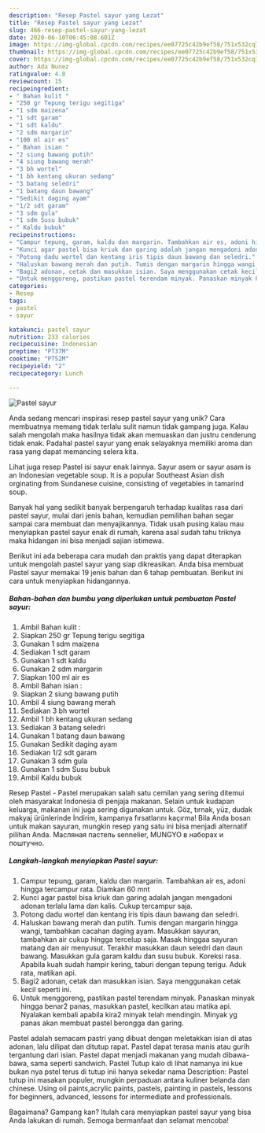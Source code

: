 ```yaml
---
description: "Resep Pastel sayur yang Lezat"
title: "Resep Pastel sayur yang Lezat"
slug: 466-resep-pastel-sayur-yang-lezat
date: 2020-06-10T06:45:08.601Z
image: https://img-global.cpcdn.com/recipes/ee07725c42b9ef58/751x532cq70/pastel-sayur-foto-resep-utama.jpg
thumbnail: https://img-global.cpcdn.com/recipes/ee07725c42b9ef58/751x532cq70/pastel-sayur-foto-resep-utama.jpg
cover: https://img-global.cpcdn.com/recipes/ee07725c42b9ef58/751x532cq70/pastel-sayur-foto-resep-utama.jpg
author: Ada Nunez
ratingvalue: 4.8
reviewcount: 15
recipeingredient:
- " Bahan kulit "
- "250 gr Tepung terigu segitiga"
- "1 sdm maizena"
- "1 sdt garam"
- "1 sdt kaldu"
- "2 sdm margarin"
- "100 ml air es"
- " Bahan isian "
- "2 siung bawang putih"
- "4 siung bawang merah"
- "3 bh wortel"
- "1 bh kentang ukuran sedang"
- "3 batang seledri"
- "1 batang daun bawang"
- "Sedikit daging ayam"
- "1/2 sdt garam"
- "3 sdm gula"
- "1 sdm Susu bubuk"
- " Kaldu bubuk"
recipeinstructions:
- "Campur tepung, garam, kaldu dan margarin. Tambahkan air es, adoni hingga tercampur rata. Diamkan 60 mnt"
- "Kunci agar pastel bisa kriuk dan garing adalah jangan mengadoni adonan terlalu lama dan kalis. Cukup tercampur saja."
- "Potong dadu wortel dan kentang iris tipis daun bawang dan seledri."
- "Haluskan bawang merah dan putih. Tumis dengan margarin hingga wangi, tambahkan cacahan daging ayam. Masukkan sayuran, tambahkan air cukup hingga tercelup saja. Masak hinggaa sayuran matang dan air menyusut. Terakhir masukkan daun seledri dan daun bawang. Masukkan gula garam kaldu dan susu bubuk. Koreksi rasa. Apabila kuah sudah hampir kering, taburi dengan tepung terigu. Aduk rata, matikan api."
- "Bagi2 adonan, cetak dan masukkan isian. Saya menggunakan cetak kecil seperti ini."
- "Untuk menggoreng, pastikan pastel terendam minyak. Panaskan minyak hingga benar2 panas, masukkan pastel, kecilkan atau matika api. Nyalakan kembali apabila kira2 minyak telah mendingin. Minyak yg panas akan membuat pastel berongga dan garing."
categories:
- Resep
tags:
- pastel
- sayur

katakunci: pastel sayur 
nutrition: 233 calories
recipecuisine: Indonesian
preptime: "PT37M"
cooktime: "PT52M"
recipeyield: "2"
recipecategory: Lunch

---
```



![Pastel sayur](https://img-global.cpcdn.com/recipes/ee07725c42b9ef58/751x532cq70/pastel-sayur-foto-resep-utama.jpg)

Anda sedang mencari inspirasi resep pastel sayur yang unik? Cara membuatnya memang tidak terlalu sulit namun tidak gampang juga. Kalau salah mengolah maka hasilnya tidak akan memuaskan dan justru cenderung tidak enak. Padahal pastel sayur yang enak selayaknya memiliki aroma dan rasa yang dapat memancing selera kita.

Lihat juga resep Pastel isi sayur enak lainnya. Sayur asem or sayur asam is an Indonesian vegetable soup. It is a popular Southeast Asian dish orginating from Sundanese cuisine, consisting of vegetables in tamarind soup.

Banyak hal yang sedikit banyak berpengaruh terhadap kualitas rasa dari pastel sayur, mulai dari jenis bahan, kemudian pemilihan bahan segar sampai cara membuat dan menyajikannya. Tidak usah pusing kalau mau menyiapkan pastel sayur enak di rumah, karena asal sudah tahu triknya maka hidangan ini bisa menjadi sajian istimewa.


Berikut ini ada beberapa cara mudah dan praktis yang dapat diterapkan untuk mengolah pastel sayur yang siap dikreasikan. Anda bisa membuat Pastel sayur memakai 19 jenis bahan dan 6 tahap pembuatan. Berikut ini cara untuk menyiapkan hidangannya.

<!--inarticleads1-->

##### Bahan-bahan dan bumbu yang diperlukan untuk pembuatan Pastel sayur:

1. Ambil  Bahan kulit :
1. Siapkan 250 gr Tepung terigu segitiga
1. Gunakan 1 sdm maizena
1. Sediakan 1 sdt garam
1. Gunakan 1 sdt kaldu
1. Gunakan 2 sdm margarin
1. Siapkan 100 ml air es
1. Ambil  Bahan isian :
1. Siapkan 2 siung bawang putih
1. Ambil 4 siung bawang merah
1. Sediakan 3 bh wortel
1. Ambil 1 bh kentang ukuran sedang
1. Sediakan 3 batang seledri
1. Gunakan 1 batang daun bawang
1. Gunakan Sedikit daging ayam
1. Sediakan 1/2 sdt garam
1. Gunakan 3 sdm gula
1. Gunakan 1 sdm Susu bubuk
1. Ambil  Kaldu bubuk


Resep Pastel - Pastel merupakan salah satu cemilan yang sering ditemui oleh masyarakat Indonesia di penjaja makanan. Selain untuk kudapan keluarga, makanan ini juga sering digunakan untuk. Göz, tırnak, yüz, dudak makyaj ürünlerinde İndirim, kampanya fırsatlarını kaçırma! Bila Anda bosan untuk makan sayuran, mungkin resep yang satu ini bisa menjadi alternatif pilihan Anda. Масляная пастель sennelier, MUNGYO в наборах и поштучно. 

<!--inarticleads2-->

##### Langkah-langkah menyiapkan Pastel sayur:

1. Campur tepung, garam, kaldu dan margarin. Tambahkan air es, adoni hingga tercampur rata. Diamkan 60 mnt
1. Kunci agar pastel bisa kriuk dan garing adalah jangan mengadoni adonan terlalu lama dan kalis. Cukup tercampur saja.
1. Potong dadu wortel dan kentang iris tipis daun bawang dan seledri.
1. Haluskan bawang merah dan putih. Tumis dengan margarin hingga wangi, tambahkan cacahan daging ayam. Masukkan sayuran, tambahkan air cukup hingga tercelup saja. Masak hinggaa sayuran matang dan air menyusut. Terakhir masukkan daun seledri dan daun bawang. Masukkan gula garam kaldu dan susu bubuk. Koreksi rasa. Apabila kuah sudah hampir kering, taburi dengan tepung terigu. Aduk rata, matikan api.
1. Bagi2 adonan, cetak dan masukkan isian. Saya menggunakan cetak kecil seperti ini.
1. Untuk menggoreng, pastikan pastel terendam minyak. Panaskan minyak hingga benar2 panas, masukkan pastel, kecilkan atau matika api. Nyalakan kembali apabila kira2 minyak telah mendingin. Minyak yg panas akan membuat pastel berongga dan garing.


Pastel adalah semacam pastri yang dibuat dengan meletakkan isian di atas adonan, lalu dilipat dan ditutup rapat. Pastel dapat terasa manis atau gurih tergantung dari isian. Pastel dapat menjadi makanan yang mudah dibawa-bawa, sama seperti sandwich. Pastel Tutup kalo di lihat namanya ini kue bukan nya pstel terus di tutup inii hanya sekedar nama Description: Pastel tutup ini masakan populer, mungkin perpaduan antara kuliner belanda dan chinese. Using oil paints,acrylic paints, pastels, painting in pastels, lessons for beginners, advanced, lessons for intermediate and professionals. 

Bagaimana? Gampang kan? Itulah cara menyiapkan pastel sayur yang bisa Anda lakukan di rumah. Semoga bermanfaat dan selamat mencoba!
